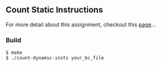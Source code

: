 ## Count Static Instructions
For more detail about this assignment, checkout this [page](https://cseweb.ucsd.edu/classes/sp14/cse231-a/proj1.html#part2)...

### Build
```
$ make
$ ./count-dynamic-insts your_bc_file
```
